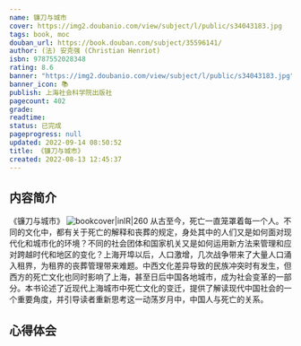 ```yaml
---
name: 镰刀与城市
cover: https://img2.doubanio.com/view/subject/l/public/s34043183.jpg
tags: book, moc
douban_url: https://book.douban.com/subject/35596141/
author: (法) 安克强 (Christian Henriot)
isbn: 9787552028348
rating: 8.6
banner: "https://img2.doubanio.com/view/subject/l/public/s34043183.jpg"
banner_icon: 📚
publish: 上海社会科学院出版社
pagecount: 402
grade:
readtime:
status: 已完成
pageprogress: null
updated: 2022-09-14 08:50:52
title: 《镰刀与城市》
created: 2022-08-13 12:45:37
---
```

## 内容简介
《镰刀与城市》
![bookcover|inlR|260](https://img2.doubanio.com/view/subject/l/public/s34043183.jpg)
从古至今，死亡一直笼罩着每一个人。不同的文化中，都有关于死亡的解释和丧葬的规定，身处其中的人们又是如何面对现代化和城市化的环境？不同的社会团体和国家机关又是如何运用新方法来管理和应对跨越时代和地区的变化？上海开埠以后，人口激增，几次战争带来了大量人口涌入租界，为租界的丧葬管理带来难题。中西文化差异导致的民族冲突时有发生，但西方的死亡文化也同时影响了上海，甚至日后中国各地城市，成为社会变革的一部分。本书论述了近现代上海城市中死亡文化的变迁，提供了解读现代中国社会的一个重要角度，并引导读者重新思考这一动荡岁月中，中国人与死亡的关系。
## 心得体会

